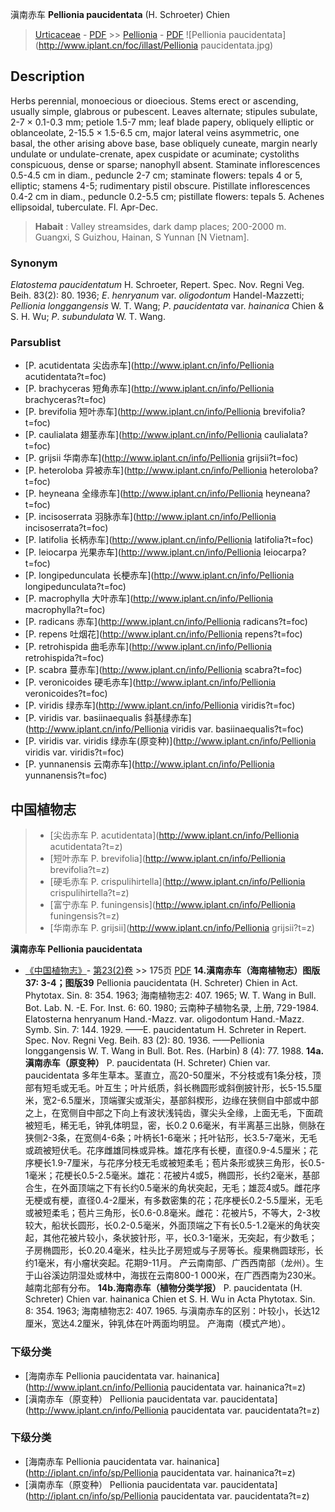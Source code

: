 滇南赤车 **Pellionia paucidentata** (H. Schroeter) Chien

> [Urticaceae](http://www.iplant.cn/info/Urticaceae?t=foc) - [PDF](http://www.iplant.cn/foc/pdf/Urticaceae.pdf) >> [Pellionia](http://www.iplant.cn/info/Pellionia?t=foc) - [PDF](http://www.iplant.cn/foc/pdf/Pellionia.pdf)
![Pellionia paucidentata](http://www.iplant.cn/foc/illast/Pellionia paucidentata.jpg)

## Description

Herbs perennial, monoecious or dioecious. Stems erect or ascending, usually simple, glabrous or pubescent. Leaves alternate; stipules subulate, 2-7 × 0.1-0.3 mm; petiole 1.5-7 mm; leaf blade papery, obliquely elliptic or oblanceolate, 2-15.5 × 1.5-6.5 cm, major lateral veins asymmetric, one basal, the other arising above base, base obliquely cuneate, margin nearly undulate or undulate-crenate, apex cuspidate or acuminate; cystoliths conspicuous, dense or sparse; nanophyll absent. Staminate inflorescences 0.5-4.5 cm in diam., peduncle 2-7 cm; staminate flowers: tepals 4 or 5, elliptic; stamens 4-5; rudimentary pistil obscure. Pistillate inflorescences 0.4-2 cm in diam., peduncle 0.2-5.5 cm; pistillate flowers: tepals 5. Achenes ellipsoidal, tuberculate. Fl. Apr-Dec.

> **Habait** : 
> Valley streamsides, dark damp places; 200-2000 m. Guangxi, S Guizhou, Hainan, S Yunnan [N Vietnam].

### Synonym
*Elatostema* *paucidentatum* H. Schroeter, Repert. Spec. Nov. Regni Veg. Beih. 83(2): 80. 1936; *E*. *henryanum* var. *oligodontum* Handel-Mazzetti; *Pellionia* *longgangensis* W. T. Wang; *P*. *paucidentata* var. *hainanica* Chien & S. H. Wu; *P*. *subundulata* W. T. Wang.

### Parsublist

* [P.  acutidentata  尖齿赤车](http://www.iplant.cn/info/Pellionia acutidentata?t=foc)
* [P.  brachyceras  短角赤车](http://www.iplant.cn/info/Pellionia brachyceras?t=foc)
* [P.  brevifolia  短叶赤车](http://www.iplant.cn/info/Pellionia brevifolia?t=foc)
* [P.  caulialata  翅茎赤车](http://www.iplant.cn/info/Pellionia caulialata?t=foc)
* [P.  grijsii  华南赤车](http://www.iplant.cn/info/Pellionia grijsii?t=foc)
* [P.  heteroloba  异被赤车](http://www.iplant.cn/info/Pellionia heteroloba?t=foc)
* [P.  heyneana  全缘赤车](http://www.iplant.cn/info/Pellionia heyneana?t=foc)
* [P.  incisoserrata  羽脉赤车](http://www.iplant.cn/info/Pellionia incisoserrata?t=foc)
* [P.  latifolia  长柄赤车](http://www.iplant.cn/info/Pellionia latifolia?t=foc)
* [P.  leiocarpa  光果赤车](http://www.iplant.cn/info/Pellionia leiocarpa?t=foc)
* [P.  longipedunculata  长梗赤车](http://www.iplant.cn/info/Pellionia longipedunculata?t=foc)
* [P.  macrophylla  大叶赤车](http://www.iplant.cn/info/Pellionia macrophylla?t=foc)
* [P.  radicans  赤车](http://www.iplant.cn/info/Pellionia radicans?t=foc)
* [P.  repens  吐烟花](http://www.iplant.cn/info/Pellionia repens?t=foc)
* [P.  retrohispida  曲毛赤车](http://www.iplant.cn/info/Pellionia retrohispida?t=foc)
* [P.  scabra  蔓赤车](http://www.iplant.cn/info/Pellionia scabra?t=foc)
* [P.  veronicoides  硬毛赤车](http://www.iplant.cn/info/Pellionia veronicoides?t=foc)
* [P.  viridis  绿赤车](http://www.iplant.cn/info/Pellionia viridis?t=foc)
* [P.  viridis var. basiinaequalis  斜基绿赤车](http://www.iplant.cn/info/Pellionia viridis var. basiinaequalis?t=foc)
* [P.  viridis var. viridis  绿赤车(原变种)](http://www.iplant.cn/info/Pellionia viridis var. viridis?t=foc)
* [P.  yunnanensis  云南赤车](http://www.iplant.cn/info/Pellionia yunnanensis?t=foc)

## 中国植物志

> * [尖齿赤车  P.  acutidentata](http://www.iplant.cn/info/Pellionia acutidentata?t=z)
> * [短叶赤车  P.  brevifolia](http://www.iplant.cn/info/Pellionia brevifolia?t=z)
> * [硬毛赤车  P.  crispulihirtella](http://www.iplant.cn/info/Pellionia crispulihirtella?t=z)
> * [富宁赤车  P.  funingensis](http://www.iplant.cn/info/Pellionia funingensis?t=z)
> * [华南赤车  P.  grijsii](http://www.iplant.cn/info/Pellionia grijsii?t=z)

**滇南赤车 Pellionia paucidentata**

* [《中国植物志》](http://www.iplant.cn/frps)- [第23(2)卷](http://www.iplant.cn/frps/vol/23(2)) >> 175页 [PDF](http://www.iplant.cn/frps/pdf/23(2)/175a.pdf)
**14.滇南赤车（海南植物志）图版37: 3-4；图版39**
Pellionia paucidentata (H. Schreter) Chien in Act. Phytotax. Sin. 8: 354. 1963; 海南植物志2: 407. 1965; W. T. Wang in Bull. Bot. Lab. N. -E. For. Inst. 6: 60. 1980; 云南种子植物名录, 上册, 729-1984. Elatosterna henryanum Hand.-Mazz. var. oligodontum Hand.-Mazz. Symb. Sin. 7: 144. 1929. ——E. paucidentatum H. Schreter in Repert. Spec. Nov. Regni Veg. Beih. 83 (2): 80. 1936. ——Pellionia longgangensis W. T. Wang in Bull. Bot. Res. (Harbin) 8 (4): 77. 1988.
**14a.滇南赤车（原变种）**
P. paucidentata (H. Schreter) Chien var. paucidentata
多年生草本。茎直立，高20-50厘米，不分枝或有1条分枝，顶部有短毛或无毛。叶互生；叶片纸质，斜长椭圆形或斜倒披针形，长5-15.5厘米，宽2-6.5厘米，顶端骤尖或渐尖，基部斜楔形，边缘在狭侧自中部或中部之上，在宽侧自中部之下向上有波状浅钝齿，骤尖头全缘，上面无毛，下面疏被短毛，稀无毛，钟乳体明显，密，长0.2 0.6毫米，有半离基三出脉，侧脉在狭侧2-3条，在宽侧4-6条；叶柄长1-6毫米；托叶钻形，长3.5-7毫米，无毛或疏被短伏毛。花序雌雄同株或异株。雄花序有长梗，直径0.9-4.5厘米；花序梗长1.9-7厘米，与花序分枝无毛或被短柔毛；苞片条形或狭三角形，长0.5-1毫米；花梗长0.5-2.5毫米。雄花：花被片4或5，椭圆形，长约2毫米，基部合生，在外面顶端之下有长约0.5毫米的角状突起，无毛；雄蕊4或5。雌花序无梗或有梗，直径0.4-2厘米，有多数密集的花；花序梗长0.2-5.5厘米，无毛或被短柔毛；苞片三角形，长0.6-0.8毫米。雌花：花被片5，不等大，2-3枚较大，船状长圆形，长0.2-0.5毫米，外面顶端之下有长0.5-1.2毫米的角状突起，其他花被片较小，条状披针形，平，长0.3-1毫米，无突起，有少数毛；子房椭圆形，长0.20.4毫米，柱头比子房短或与子房等长。瘦果椭圆球形，长约1毫米，有小瘤状突起。花期9-11月。
产云南南部、广西西南部（龙州）。生于山谷溪边阴湿处或林中，海拔在云南800-1 000米，在广西西南为230米。越南北部有分布。
**14b.海南赤车（植物分类学报）**
P. paucidentata (H. Schreter) Chien var. hainanica Chien et S. H. Wu in Acta Phytotax. Sin. 8: 354. 1963; 海南植物志2: 407. 1965.
与滇南赤车的区别：叶较小，长达12厘米，宽达4.2厘米，钟乳体在叶两面均明显。
产海南（模式产地）。

### 下级分类
* [海南赤车  Pellionia paucidentata var. hainanica](http://www.iplant.cn/info/Pellionia paucidentata var. hainanica?t=z)
* [滇南赤车（原变种）  Pellionia paucidentata var. paucidentata](http://www.iplant.cn/info/Pellionia paucidentata var. paucidentata?t=z)

### 下级分类
* [海南赤车  Pellionia paucidentata var. hainanica](http://iplant.cn/info/sp/Pellionia paucidentata var. hainanica?t=z)
* [滇南赤车（原变种）  Pellionia paucidentata var. paucidentata](http://iplant.cn/info/sp/Pellionia paucidentata var. paucidentata?t=z)
